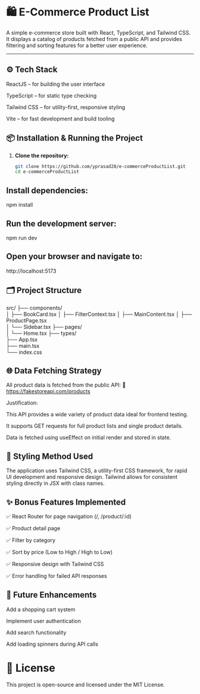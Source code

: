 
# 🛍️ E-Commerce Product List

A simple e-commerce store built with React, TypeScript, and Tailwind CSS. It displays a catalog of products fetched from a public API and provides filtering and sorting features for a better user experience.

---

## ⚙️ Tech Stack

ReactJS – for building the user interface

TypeScript – for static type checking

Tailwind CSS – for utility-first, responsive styling

Vite – for fast development and build tooling



## 📦 Installation & Running the Project

1. **Clone the repository:**
   ```bash
   git clone https://github.com/yprasad28/e-commerceProductList.git
   cd e-commerceProductList
## Install dependencies:

npm install

## Run the development server:

npm run dev

## Open your browser and navigate to:
http://localhost:5173


## 🗂️ Project Structure

src/
├── components/   
│   ├── BookCard.tsx
│   ├── FilterContext.tsx
│   ├── MainContent.tsx
│   ├── ProductPage.tsx                                                       
│   └── Sidebar.tsx
├── pages/              
│   └── Home.tsx
├── types/              
├── App.tsx            
├── main.tsx           
└── index.css        

## 🌐 Data Fetching Strategy

All product data is fetched from the public API:
🔗 https://fakestoreapi.com/products

Justification:

This API provides a wide variety of product data ideal for frontend testing.

It supports GET requests for full product lists and single product details.

Data is fetched using useEffect on initial render and stored in state.

## 🎨 Styling Method Used
The application uses Tailwind CSS, a utility-first CSS framework, for rapid UI development and responsive design.
Tailwind allows for consistent styling directly in JSX with class names.

## ✨ Bonus Features Implemented

✅ React Router for page navigation (/, /product/:id)

✅ Product detail page

✅ Filter by category

✅ Sort by price (Low to High / High to Low)

✅ Responsive design with Tailwind CSS

✅ Error handling for failed API responses

## 🚀 Future Enhancements

Add a shopping cart system

Implement user authentication

Add search functionality

Add loading spinners during API calls

# 📄 License

This project is open-source and licensed under the MIT License.
